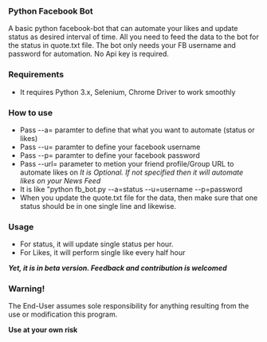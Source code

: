 <h3>Python Facebook Bot</h3>
A basic python facebook-bot that can automate your likes and update status as desired interval of time. All you need to feed the data to the bot for the status in quote.txt file. The bot only needs your FB username and password for automation. No Api key is required.

<h3>Requirements</h3>
<ul>
<li>It requires Python 3.x, Selenium, Chrome Driver to work smoothly</li>
</ul>

<h3>How to use</h3>
<ul>
<li>Pass --a= paramter to define that what you want to automate (status or likes) </li>
<li>Pass --u= paramter to define your facebook username </li>
<li>Pass --p= paramter to define your facebook password </li>
<li>Pass --url= parameter to metion your friend profile/Group URL to automate likes on <i>It is Optional. If not specified then it will automate likes on your News Feed</i></li>
<li>It is like "python fb_bot.py --a=status --u=username --p=password</li>
<li>When you update the quote.txt file for the data, then make sure that one status should be in one single line and likewise.
</ul>

<h3>Usage</h3>
<ul>
<li>For status, it will update single status per hour.</li>
<li>For Likes, it will perform single like every half hour</li>
</ul>

<b><i>Yet, it is in beta version. Feedback and contribution is welcomed</i></b>

<h3>Warning!</h3>
<p>The End-User assumes sole responsibility for anything resulting from the use or modification this program.</p>
<strong>Use at your own risk</strong>


